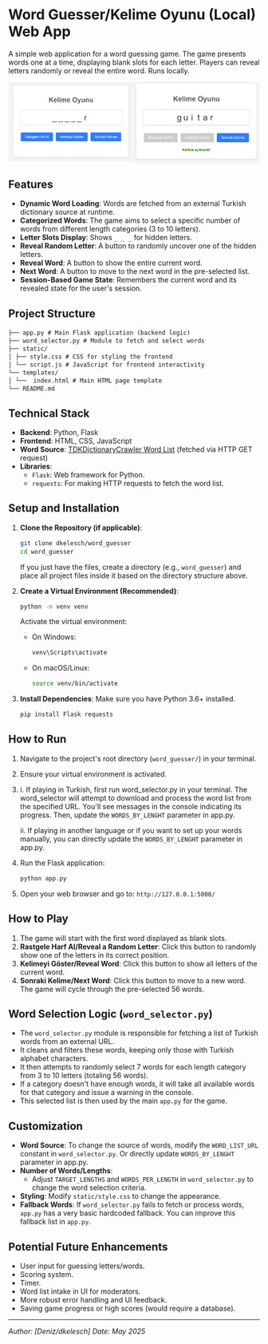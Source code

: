 # Word Guesser/Kelime Oyunu (Local) Web App

A simple web application for a word guessing game. The game presents words one at a time, displaying blank slots for each letter. Players can reveal letters randomly or reveal the entire word. Runs locally.

<div style="display: grid; grid-template-columns: auto auto;">
  <img src="word_guesser_screenshot_i.png" width="400" alt="Kelime Oyunu I" >
  <img src="word_guesser_screenshot_ii.png" width="400" alt="Kelime Oyunu II" >
</div>

## Features

*   **Dynamic Word Loading**: Words are fetched from an external Turkish dictionary source at runtime.
*   **Categorized Words**: The game aims to select a specific number of words from different length categories (3 to 10 letters).
*   **Letter Slots Display**: Shows `_ _ _` for hidden letters.
*   **Reveal Random Letter**: A button to randomly uncover one of the hidden letters.
*   **Reveal Word**: A button to show the entire current word.
*   **Next Word**: A button to move to the next word in the pre-selected list.
*   **Session-Based Game State**: Remembers the current word and its revealed state for the user's session.

## Project Structure
```word_guesser/
├── app.py # Main Flask application (backend logic)
├── word_selector.py # Module to fetch and select words
├── static/
│ ├── style.css # CSS for styling the frontend
│ └── script.js # JavaScript for frontend interactivity
└── templates/
│ └──  index.html # Main HTML page template
└── README.md
```

## Technical Stack

*   **Backend**: Python, Flask
*   **Frontend**: HTML, CSS, JavaScript
*   **Word Source**: [TDKDictionaryCrawler Word List](https://github.com/ncarkaci/TDKDictionaryCrawler/blob/master/TDK_S%C3%B6zl%C3%BCk_Kelime_Listesi.txt) (fetched via HTTP GET request)
*   **Libraries**:
    *   `Flask`: Web framework for Python.
    *   `requests`: For making HTTP requests to fetch the word list.

## Setup and Installation

1.  **Clone the Repository (if applicable)**:
    ```bash
    git clone dkelesch/word_guesser 
    cd word_guesser
    ```
    If you just have the files, create a directory (e.g., `word_guesser`) and place all project files inside it based on the directory structure above.

2.  **Create a Virtual Environment (Recommended)**:
    ```bash
    python -m venv venv
    ```
    Activate the virtual environment:
    *   On Windows:
        ```bash
        venv\Scripts\activate
        ```
    *   On macOS/Linux:
        ```bash
        source venv/bin/activate
        ```

3.  **Install Dependencies**:
    Make sure you have Python 3.6+ installed.
    ```bash
    pip install Flask requests
    ```

## How to Run

1.  Navigate to the project's root directory (`word_guesser/`) in your terminal.
2.  Ensure your virtual environment is activated.
3.  i. If playing in Turkish, first run word_selector.py in your terminal. The word_selector will attempt to download and process the word list from the specified URL. You'll see messages in the console indicating its progress. Then, update the `WORDS_BY_LENGHT` parameter in app.py.
    
    ii. If playing in another language or if you want to set up your words manually, you can directly update the `WORDS_BY_LENGHT` parameter in app.py.
4.  Run the Flask application:
    ```bash
    python app.py
    ```
5.  Open your web browser and go to: `http://127.0.0.1:5000/`



## How to Play

1.  The game will start with the first word displayed as blank slots.
2.  **Rastgele Harf Al/Reveal a Random Letter**: Click this button to randomly show one of the letters in its correct position.
3.  **Kelimeyi Göster/Reveal Word**: Click this button to show all letters of the current word.
4.  **Sonraki Kelime/Next Word**: Click this button to move to a new word. The game will cycle through the pre-selected 56 words.

## Word Selection Logic (`word_selector.py`)

*   The `word_selector.py` module is responsible for fetching a list of Turkish words from an external URL.
*   It cleans and filters these words, keeping only those with Turkish alphabet characters.
*   It then attempts to randomly select 7 words for each length category from 3 to 10 letters (totaling 56 words).
*   If a category doesn't have enough words, it will take all available words for that category and issue a warning in the console.
*   This selected list is then used by the main `app.py` for the game.

## Customization

*   **Word Source**: To change the source of words, modify the `WORD_LIST_URL` constant in `word_selector.py`. Or directly update `WORDS_BY_LENGHT` parameter in app.py.
*   **Number of Words/Lengths**:
    *   Adjust `TARGET_LENGTHS` and `WORDS_PER_LENGTH` in `word_selector.py` to change the word selection criteria.
*   **Styling**: Modify `static/style.css` to change the appearance.
*   **Fallback Words**: If `word_selector.py` fails to fetch or process words, `app.py` has a very basic hardcoded fallback. You can improve this fallback list in `app.py`.

## Potential Future Enhancements

*   User input for guessing letters/words.
*   Scoring system.
*   Timer.
*   Word list intake in UI for moderators.
*   More robust error handling and UI feedback.
*   Saving game progress or high scores (would require a database).

---

*Author: [Deniz/dkelesch]*
*Date: May 2025*
